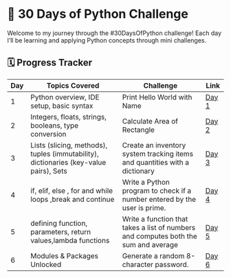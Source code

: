 # 🚀 30 Days of Python Challenge

Welcome to my journey through the #30DaysOfPython challenge! Each day I’ll be learning and applying Python concepts through mini challenges.

## 🗓️ Progress Tracker

| Day | Topics Covered | Challenge | Link |
|-----|----------------|-----------|------|
| 1   | Python overview, IDE setup, basic syntax | Print Hello World with Name | [Day 1](https://github.com/krushna-nayak30101/30-Days-Python-Challenge/tree/77ba87c0b23c42e32571738a66bb9d4b4737d195/Day%2001) |
| 2   | Integers, floats, strings, booleans, type conversion |  Calculate Area of Rectangle | [Day 2](https://github.com/krushna-nayak30101/30-Days-Python-Challenge/tree/f9ace6862bf2acd77eda3344f030d287328f5cf1/Day%2002) |
| 3   | Lists (slicing, methods), tuples (immutability), dictionaries (key-value pairs), Sets | Create an inventory system tracking items and quantities with a dictionary | [Day 3](https://github.com/krushna-nayak30101/30-Days-Python-Challenge/tree/1596965ea62c6dcb46b81ac17f8b54f4ea61b135/Day%2003])
| 4   |  if, elif, else , for and while loops ,break and continue  | Write a Python program to check if a number entered by the user is prime. | [Day 4](https://github.com/krushna-nayak30101/30-Days-Python-Challenge/tree/0e46b2dcbceac6fe46c7c6b83cd2038cd26918e5/Day%2004)
| 5   |  defining function, parameters, return values,lambda functions | Write a function that takes a list of numbers and computes both the sum and average | [Day 5](https://github.com/krushna-nayak30101/30-Days-Python-Challenge/tree/0e46b2dcbceac6fe46c7c6b83cd2038cd26918e5/Day%2004)
| 6   | Modules & Packages Unlocked | Generate a random 8-character password. | [Day 6](https://github.com/krushna-nayak30101/30-Days-Python-Challenge/tree/0e46b2dcbceac6fe46c7c6b83cd2038cd26918e5/Day%2004)
